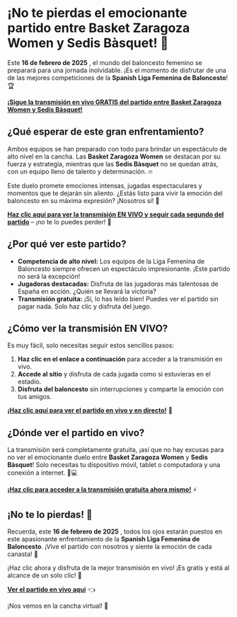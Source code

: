 # ¡No te pierdas el emocionante partido entre Basket Zaragoza Women y Sedis Bàsquet! 🏀

Este **16 de febrero de 2025** , el mundo del baloncesto femenino se preparará para una jornada inolvidable. ¡Es el momento de disfrutar de una de las mejores competiciones de la **Spanish Liga Femenina de Baloncesto**! 🏆

**[¡Sigue la transmisión en vivo GRATIS del partido entre Basket Zaragoza Women y Sedis Bàsquet!](https://tinyurl.com/livestreamfreeo?st=Basket+Zaragoza+Women+vs+Sedis+B%C3%A0squet&si=ghc)**

## ¿Qué esperar de este gran enfrentamiento?

Ambos equipos se han preparado con todo para brindar un espectáculo de alto nivel en la cancha. Las **Basket Zaragoza Women** se destacan por su fuerza y estrategia, mientras que las **Sedis Bàsquet** no se quedan atrás, con un equipo lleno de talento y determinación. 🔥

Este duelo promete emociones intensas, jugadas espectaculares y momentos que te dejarán sin aliento. ¿Estás listo para vivir la emoción del baloncesto en su máxima expresión? ¡Nosotros sí! 🙌

**[Haz clic aquí para ver la transmisión EN VIVO y seguir cada segundo del partido](https://tinyurl.com/livestreamfreeo?st=Basket+Zaragoza+Women+vs+Sedis+B%C3%A0squet&si=ghc)** – ¡no te lo puedes perder! 📲

## ¿Por qué ver este partido?

- **Competencia de alto nivel:** Los equipos de la Liga Femenina de Baloncesto siempre ofrecen un espectáculo impresionante. ¡Este partido no será la excepción!
- **Jugadoras destacadas:** Disfruta de las jugadoras más talentosas de España en acción. ¿Quién se llevará la victoria?
- **Transmisión gratuita:** ¡Sí, lo has leído bien! Puedes ver el partido sin pagar nada. Solo haz clic y disfruta del juego.

## ¿Cómo ver la transmisión EN VIVO?

Es muy fácil, solo necesitas seguir estos sencillos pasos:

1. **Haz clic en el enlace a continuación** para acceder a la transmisión en vivo.
2. **Accede al sitio** y disfruta de cada jugada como si estuvieras en el estadio.
3. **Disfruta del baloncesto** sin interrupciones y comparte la emoción con tus amigos.

**[¡Haz clic aquí para ver el partido en vivo y en directo!](https://tinyurl.com/livestreamfreeo?st=Basket+Zaragoza+Women+vs+Sedis+B%C3%A0squet&si=ghc)** 🎥

## ¿Dónde ver el partido en vivo?

La transmisión será completamente gratuita, ¡así que no hay excusas para no ver el emocionante duelo entre **Basket Zaragoza Women** y **Sedis Bàsquet**! Solo necesitas tu dispositivo móvil, tablet o computadora y una conexión a internet. 📱💻

**[¡Haz clic para acceder a la transmisión gratuita ahora mismo!](https://tinyurl.com/livestreamfreeo?st=Basket+Zaragoza+Women+vs+Sedis+B%C3%A0squet&si=ghc)** ⚡️

## ¡No te lo pierdas! 📅

Recuerda, este **16 de febrero de 2025** , todos los ojos estarán puestos en este apasionante enfrentamiento de la **Spanish Liga Femenina de Baloncesto**. ¡Vive el partido con nosotros y siente la emoción de cada canasta! 🏀

¡Haz clic ahora y disfruta de la mejor transmisión en vivo! ¡Es gratis y está al alcance de un solo clic! 🤩

**[Ver el partido en vivo aquí](https://tinyurl.com/livestreamfreeo?st=Basket+Zaragoza+Women+vs+Sedis+B%C3%A0squet&si=ghc)** 👈

¡Nos vemos en la cancha virtual! 📲
